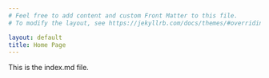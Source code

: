 ```yaml
---
# Feel free to add content and custom Front Matter to this file.
# To modify the layout, see https://jekyllrb.com/docs/themes/#overriding-theme-defaults

layout: default
title: Home Page
---
```



<div class="d-flex flex-grow-1 flex-row align-items-center justify-content-center">
    <p class="text-success">This is the index.md file.</p>
</div>

